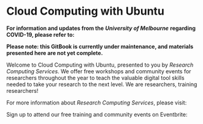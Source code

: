 # Cloud Computing with Ubuntu

**For information and updates from the** _**University of Melbourne**_ **regarding COVID-19, please refer to:**

**Please note: this GitBook is currently under maintenance, and materials presented here are not yet complete.**



Welcome to Cloud Computing with Ubuntu, presented to you by _Research Computing Services_. We offer free workshops and community events for researchers throughout the year to teach the valuable digital tool skills needed to take your research to the next level. We are researchers, training researchers!

For more information about _Research Computing Services_, please visit:

Sign up to attend our free training and community events on Eventbrite:

### 





